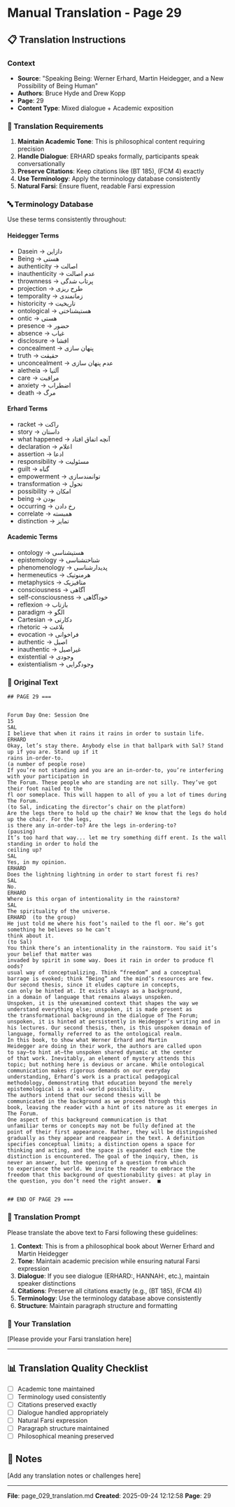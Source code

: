 # Manual Translation - Page 29

## 📋 Translation Instructions

### Context
- **Source**: "Speaking Being: Werner Erhard, Martin Heidegger, and a New Possibility of Being Human"
- **Authors**: Bruce Hyde and Drew Kopp
- **Page**: 29
- **Content Type**: Mixed dialogue + Academic exposition

### 🎯 Translation Requirements

1. **Maintain Academic Tone**: This is philosophical content requiring precision
2. **Handle Dialogue**: ERHARD speaks formally, participants speak conversationally
3. **Preserve Citations**: Keep citations like (BT 185), (FCM 4) exactly
4. **Use Terminology**: Apply the terminology database consistently
5. **Natural Farsi**: Ensure fluent, readable Farsi expression

### 🔤 Terminology Database

Use these terms consistently throughout:

#### Heidegger Terms
- Dasein → دازاین
- Being → هستی
- authenticity → اصالت
- inauthenticity → عدم اصالت
- thrownness → پرتاب شدگی
- projection → طرح ریزی
- temporality → زمانمندی
- historicity → تاریخیت
- ontological → هستیشناختی
- ontic → هستی
- presence → حضور
- absence → غیاب
- disclosure → افشا
- concealment → پنهان سازی
- truth → حقیقت
- unconcealment → عدم پنهان سازی
- aletheia → آلتیا
- care → مراقبت
- anxiety → اضطراب
- death → مرگ

#### Erhard Terms
- racket → راکت
- story → داستان
- what happened → آنچه اتفاق افتاد
- declaration → اعلام
- assertion → ادعا
- responsibility → مسئولیت
- guilt → گناه
- empowerment → توانمندسازی
- transformation → تحول
- possibility → امکان
- being → بودن
- occurring → رخ دادن
- correlate → همبسته
- distinction → تمایز

#### Academic Terms
- ontology → هستیشناسی
- epistemology → شناختشناسی
- phenomenology → پدیدارشناسی
- hermeneutics → هرمنوتیک
- metaphysics → متافیزیک
- consciousness → آگاهی
- self-consciousness → خودآگاهی
- reflexion → بازتاب
- paradigm → الگو
- Cartesian → دکارتی
- rhetoric → بلاغت
- evocation → فراخوانی
- authentic → اصیل
- inauthentic → غیراصیل
- existential → وجودی
- existentialism → وجودگرایی


### 📝 Original Text

```
## PAGE 29 ===

 
Forum Day One: Session One 
15
SAL 
I believe that when it rains it rains in order to sustain life.
ERHARD
Okay, let’s stay there. Anybody else in that ballpark with Sal? Stand up if you are. Stand up if it 
rains in-order-to.
(a number of people rose)
If you’re not standing and you are an in-order-to, you’re interfering with your participation in 
The Forum. These people who are standing are not silly. They’ve got their foot nailed to the 
fl oor someplace. This will happen to all of you a lot of times during The Forum.
(to Sal, indicating the director’s chair on the platform)
Are the legs there to hold up the chair? We know that the legs do hold up the chair. For the legs, 
is there any in-order-to? Are the legs in-ordering-to?
(pausing) 
It’s too hard that way... let me try something diff erent. Is the wall standing in order to hold the
ceiling up?
SAL 
Yes, in my opinion. 
ERHARD
Does the lightning lightning in order to start forest fi res?
SAL 
No.
ERHARD
Where is this organ of intentionality in the rainstorm?
SAL 
The spirituality of the universe.
ERHARD  (to the group)
He just told me where his foot’s nailed to the fl oor. He’s got something he believes so he can’t 
think about it.
(to Sal)
You think there’s an intentionality in the rainstorm. You said it’s your belief that matter was
invaded by spirit in some way. Does it rain in order to produce fl oods?
usual way of conceptualizing. Think “freedom” and a conceptual
barrage is evoked; think “Being” and the mind’s resources are few. 
Our second thesis, since it eludes capture in concepts, 
can only be hinted at. It exists always as a background, 
in a domain of language that remains always unspoken. 
Unspoken, it is the unexamined context that shapes the way we
understand everything else; unspoken, it is made present as 
the transformational background in the dialogue of The Forum;
unspoken, it is hinted at persistently in Heidegger’s writing and in 
his lectures. Our second thesis, then, is this unspoken domain of 
language, formally referred to as the ontological realm. 
In this book, to show what Werner Erhard and Martin 
Heidegger are doing in their work, the authors are called upon 
to say—to hint at—the unspoken shared dynamic at the center 
of that work. Inevitably, an element of mystery attends this
topic; but nothing here is devious or arcane. While ontological
communication makes rigorous demands on our everyday
understanding, Erhard’s work is a practical pedagogical 
methodology, demonstrating that education beyond the merely 
epistemological is a real-world possibility.
The authors intend that our second thesis will be 
communicated in the background as we proceed through this
book, leaving the reader with a hint of its nature as it emerges in
The Forum. 
One aspect of this background communication is that 
unfamiliar terms or concepts may not be fully defined at the 
point of their first appearance. Rather, they will be distinguished 
gradually as they appear and reappear in the text. A definition
specifies conceptual limits; a distinction opens a space for 
thinking and acting, and the space is expanded each time the
distinction is encountered. The goal of the inquiry, then, is 
never an answer, but the opening of a question from which 
to experience the world. We invite the reader to embrace the 
freedom that this background of questionability gives: at play in 
the question, you don’t need the right answer.  ■


## END OF PAGE 29 ===
```

### 🤖 Translation Prompt

Please translate the above text to Farsi following these guidelines:

1. **Context**: This is from a philosophical book about Werner Erhard and Martin Heidegger
2. **Tone**: Maintain academic precision while ensuring natural Farsi expression
3. **Dialogue**: If you see dialogue (ERHARD:, HANNAH:, etc.), maintain speaker distinctions
4. **Citations**: Preserve all citations exactly (e.g., (BT 185), (FCM 4))
5. **Terminology**: Use the terminology database above consistently
6. **Structure**: Maintain paragraph structure and formatting

### 📄 Your Translation

[Please provide your Farsi translation here]

---

## 📊 Translation Quality Checklist

- [ ] Academic tone maintained
- [ ] Terminology used consistently
- [ ] Citations preserved exactly
- [ ] Dialogue handled appropriately
- [ ] Natural Farsi expression
- [ ] Paragraph structure maintained
- [ ] Philosophical meaning preserved

## 📝 Notes

[Add any translation notes or challenges here]

---

**File**: page_029_translation.md
**Created**: 2025-09-24 12:12:58
**Page**: 29
